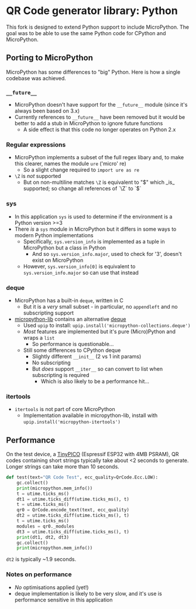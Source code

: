 # QR Code generator library: Python

This fork is designed to extend Python support to include MicroPython. The goal was to be able to use the same Python code for CPython and MicroPython.

## Porting to MicroPython

MicroPython has some differences to "big" Python.  Here is how a single codebase was achieved.

### `__future__`

* MicroPython doesn't have support for the `__future__` module (since it's always been based on 3.x)
* Currently references to `__future__` have been removed but it would be better to add a stub in MicroPython to ignore future functions
  * A side effect is that this code no longer operates on Python 2.x

### Regular expressions

* MicroPython implements a subset of the full regex libary and, to make this clearer, names the module `ure` ('micro' re)
  * So a slight change required to `import ure as re`
* `\Z` is _not_ supported
  * But on non-multiline matches `\Z` is equivalent to "$" which _is_ supported; so change all references of `\Z` to `$`

### sys

* In this application `sys` is used to determine if the environment is a Python version >=3
* There _is_ a `sys` module in MicroPython but it differs in some ways to modern Python implementations
  * Specifically, `sys.version_info` is implemented as a tuple in MicroPython but a class in Python
    * And so `sys.version_info.major`, used to check for '3', doesn't exist on MicroPython
  * However, `sys.version_info[0]` is equivalent to `sys.version_info.major` so can use that instead

### deque

* MicroPython has a built-in `deque`, written in C
  * But it is a _very_ small subset - in particular, no `appendleft` and no subscripting support
* [micropython-lib](https://github.com/micropython/micropython-lib) contains an alternative [deque](https://github.com/micropython/micropython-lib/tree/master/collections.deque)
  * Used `upip` to install: `upip.install('micropython-collections.deque')`
  * _Most_ features are implemented but it's pure (Micro)Python and wraps a `list`
    * So performance is questionable...
  * Still some differences to CPython deque
    * Slightly different `__init__` (2 vs 1 init params)
    * No subscripting 
    * But _does_ support `__iter__` so can convert to list when subscripting is required
      * Which is also likely to be a performance hit...

### itertools

* `itertools` is not part of core MicroPython
  * Implementation available in micropython-lib, install with `upip.install('micropython-itertools')`

## Performance

On the test device, a [TinyPICO](https://www.crowdsupply.com/unexpected-maker/tinypico) (Espressif ESP32 with 4MB PSRAM), QR codes containing short strings typically take about <2 seconds to generate. Longer strings can take more than 10 seconds. 

```python
def test(text="QR Code Test", ecc_quality=QrCode.Ecc.LOW):
    gc.collect()
    print(micropython.mem_info())
    t = utime.ticks_ms()
    dt1 = utime.ticks_diff(utime.ticks_ms(), t)
    t = utime.ticks_ms()
    qr0 = QrCode.encode_text(text, ecc_quality)
    dt2 = utime.ticks_diff(utime.ticks_ms(), t)
    t = utime.ticks_ms()
    modules = qr0._modules
    dt3 = utime.ticks_diff(utime.ticks_ms(), t)
    print(dt1, dt2, dt3)
    gc.collect()
    print(micropython.mem_info())
```

`dt2` is typically ~1.9 seconds.

### Notes on performance

* _No_ optimisations applied (yet!)
* deque implementation is likely to be very slow, and it's use is performance sensitive in this application

